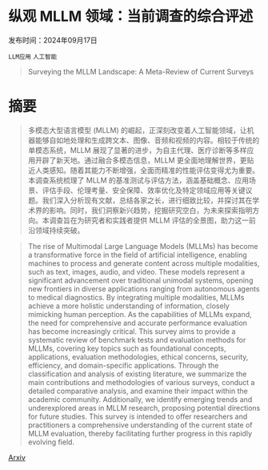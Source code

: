 # 纵观 MLLM 领域：当前调查的综合评述

发布时间：2024年09月17日

`LLM应用` `人工智能`

> Surveying the MLLM Landscape: A Meta-Review of Current Surveys

# 摘要

> 多模态大型语言模型 (MLLM) 的崛起，正深刻改变着人工智能领域，让机器能够自如地处理和生成跨文本、图像、音频和视频的内容。相较于传统的单模态系统，MLLM 展现了显著的进步，为自主代理、医疗诊断等多样应用开辟了新天地。通过融合多模态信息，MLLM 更全面地理解世界，更贴近人类感知。随着其能力不断增强，全面而精准的性能评估变得尤为重要。本调查系统梳理了 MLLM 的基准测试与评估方法，涵盖基础概念、应用场景、评估手段、伦理考量、安全保障、效率优化及特定领域应用等关键议题。我们深入分析现有文献，总结各家之长，进行细致比较，并探讨其在学术界的影响。同时，我们洞察新兴趋势，挖掘研究空白，为未来探索指明方向。本调查旨在为研究者和实践者提供 MLLM 评估的全景图，助力这一前沿领域持续突破。

> The rise of Multimodal Large Language Models (MLLMs) has become a transformative force in the field of artificial intelligence, enabling machines to process and generate content across multiple modalities, such as text, images, audio, and video. These models represent a significant advancement over traditional unimodal systems, opening new frontiers in diverse applications ranging from autonomous agents to medical diagnostics. By integrating multiple modalities, MLLMs achieve a more holistic understanding of information, closely mimicking human perception. As the capabilities of MLLMs expand, the need for comprehensive and accurate performance evaluation has become increasingly critical. This survey aims to provide a systematic review of benchmark tests and evaluation methods for MLLMs, covering key topics such as foundational concepts, applications, evaluation methodologies, ethical concerns, security, efficiency, and domain-specific applications. Through the classification and analysis of existing literature, we summarize the main contributions and methodologies of various surveys, conduct a detailed comparative analysis, and examine their impact within the academic community. Additionally, we identify emerging trends and underexplored areas in MLLM research, proposing potential directions for future studies. This survey is intended to offer researchers and practitioners a comprehensive understanding of the current state of MLLM evaluation, thereby facilitating further progress in this rapidly evolving field.

[Arxiv](https://arxiv.org/abs/2409.18991)